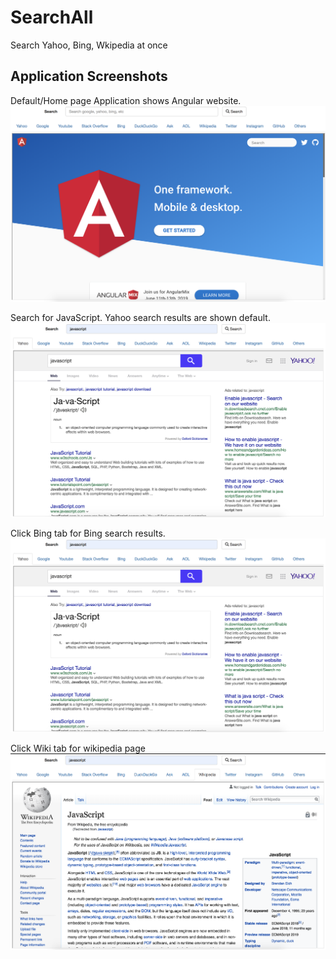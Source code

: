 # SearchAll
Search Yahoo, Bing, Wkipedia at once

## Application Screenshots

Default/Home page
Application shows Angular website.
![](images/SearchAll_Default.png)

Search for JavaScript.
Yahoo search results are shown default.
![](images/SearchApp_yahoo.png)

Click Bing tab for Bing search results.
![](images/SearchApp_yahoo.png)

Click Wiki tab for wikipedia page
![](images/SearchApp_wiki.png)
